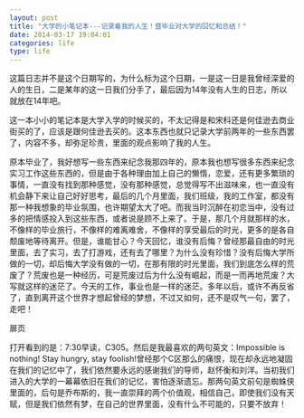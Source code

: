 ```yaml
---
layout: post
title: "大学的小笔记本---记录着我的人生！暨毕业对大学的回忆和总结！"
date: 2014-03-17 19:04:01
categories: life
type: life
---
```


这篇日志并不是这个日期写的，为什么标为这个日期，一是这一日是我曾经深爱的人的生日，二是某年的这一日我们分手了，最后因为14年没有人生的日志，所以就放在14年吧。

这一本小小的笔记本是大学入学的时候买的，不太记得是和宋科还是何佳逊去商业街买的了，应该是跟何佳逊去买的。这本东西也就只记录大学前两年的一些东西罢了，内容不多，却弥足珍贵，里面的观点影响了我的人生。

原本毕业了，我好想写一些东西来纪念我那四年的，原本我也想写很多东西来纪念实习工作这些东西的，但是由于各种理由加上自己的懒惰，恋爱，还有更多繁琐的事情，一直没有找到那种感觉，没有那种感觉，总觉得写不出滋味来，也一直没有机会静下来让自己好好思考，最后的几个月里面，我们班级，我的工作室，都没有那一种我想象的毕业氛围，也许期望太大了吧。而我当时沉醉在初恋当中，没有过多的把情感投入到这些东西，或者说是顾不上来了。于是，那几个月就那样的水，不像样的毕业旅行，不像样的难离难舍，不像样的享受最后的时光，更多的是各自颓废地等待离开。但是，谁能甘心？今天回忆，谁没有后悔？曾经那最自由的时光里面，去了实习，去了打游戏，还有去了哪里？为什么没有珍惜？没有后悔大学所做的一切，却后悔大学没有做的一切，在那有限的时光里面，我们到底怎么样的荒废了？荒废也是一种经历，可是荒废过后为什么没有崛起，而是一而再地荒废？大写就这样的迷茫了。今天的工作，事业也是一样的迷茫。多年以后，或许不再反省了，直到离开这个世界才想起曾经的梦想，不过又如何，还不是叹气一句，罢了，走吧！

扉页

打开看到的是：7:30早读，C305。然后是我最喜欢的两句英文：Impossible is nothing! Stay hungry, stay foolish!曾经那个C区那么的痛恨，现在却永远地凝固在我们的记忆中了，我们依然要永远的感谢我们的导师，赵怀衡和刘洋。当初我们进入的大学的一幕幕依旧在我们的记忆，害怕逐渐遗忘。那两句英文前句是蜘蛛侠里面的，后句是乔布斯的，我一直崇拜的两个价值观，相信自己，即使我们没有天赋，但是我们依然有梦，在自己的世界里面，没有什么不可能的，只要不放弃！